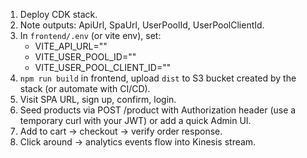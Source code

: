 1. Deploy CDK stack.
2. Note outputs: ApiUrl, SpaUrl, UserPoolId, UserPoolClientId.
3. In `frontend/.env` (or vite env), set:
   - VITE_API_URL="<ApiUrl>"
   - VITE_USER_POOL_ID="<UserPoolId>"
   - VITE_USER_POOL_CLIENT_ID="<UserPoolClientId>"
4. `npm run build` in frontend, upload `dist` to S3 bucket created by the stack (or automate with CI/CD).
5. Visit SPA URL, sign up, confirm, login.
6. Seed products via POST /product with Authorization header (use a temporary curl with your JWT) or add a quick Admin UI.
7. Add to cart → checkout → verify order response.
8. Click around → analytics events flow into Kinesis stream.
